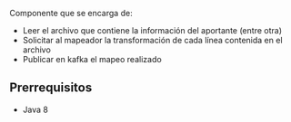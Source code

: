 Componente que se encarga de:

- Leer el archivo que contiene la información del aportante (entre otra)
- Solicitar al mapeador la transformación de cada línea contenida en el archivo
- Publicar en kafka el mapeo realizado

## Prerrequisitos

- Java 8


